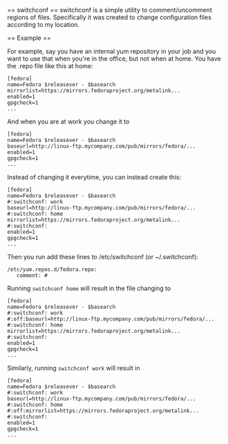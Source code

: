 == switchconf ==
switchconf is a simple utility to comment/uncomment regions of files.
Specifically it was created to change configuration files according to my
location.

== Example ==

For example, say you have an internal yum repository in your job and you
want to use that when you're in the office, but not when at home. You
have the .repo file like this at home:

    [fedora]
    name=Fedora $releasever - $basearch
    mirrorlist=https://mirrors.fedoraproject.org/metalink...
    enabled=1
    gpgcheck=1
    ...

And when you are at work you change it to

    [fedora]
    name=Fedora $releasever - $basearch
    baseurl=http://linux-ftp.mycompany.com/pub/mirrors/fedora/...
    enabled=1
    gpgcheck=1
    ...

Instead of changing it everytime, you can instead create this:

    [fedora]
    name=Fedora $releasever - $basearch
    #:switchconf: work
    baseurl=http://linux-ftp.mycompany.com/pub/mirrors/fedora/...
    #:switchconf: home
    mirrorlist=https://mirrors.fedoraproject.org/metalink...
    #:switchconf:
    enabled=1
    gpgcheck=1
    ...

Then you run add these lines to /etc/switchconf (or ~/.switchconf):

    /etc/yum.repos.d/fedora.repo:
       comment: #

Running `switchconf home` will result in the file changing to

    [fedora]
    name=Fedora $releasever - $basearch
    #:switchconf: work
    #:off:baseurl=http://linux-ftp.mycompany.com/pub/mirrors/fedora/...
    #:switchconf: home
    mirrorlist=https://mirrors.fedoraproject.org/metalink...
    #:switchconf:
    enabled=1
    gpgcheck=1
    ...

Similarly, running `switchconf work` will result in

    [fedora]
    name=Fedora $releasever - $basearch
    #:switchconf: work
    baseurl=http://linux-ftp.mycompany.com/pub/mirrors/fedora/...
    #:switchconf: home
    #:off:mirrorlist=https://mirrors.fedoraproject.org/metalink...
    #:switchconf:
    enabled=1
    gpgcheck=1
    ...


